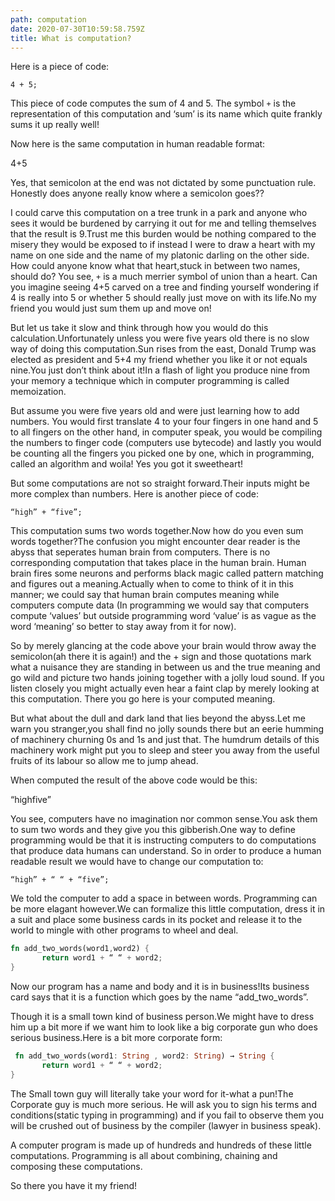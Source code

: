 ```yaml
---
path: computation
date: 2020-07-30T10:59:58.759Z
title: What is computation?
---
```


Here is a piece of code:

`4 + 5;`

This piece of code computes the sum of 4 and 5. The symbol `+` is the representation of this computation and ‘sum’ is its name which quite frankly sums it up really well!

Now here is the same computation in human readable format:

4+5

Yes, that semicolon at the end was not dictated by some punctuation rule. Honestly does anyone really know where a semicolon goes??

I could carve this computation on a tree trunk in a park and anyone who sees it would be burdened by carrying it out for me and telling themselves that the result is 9.Trust me this burden would be nothing compared to the misery they would be exposed to if instead I were to draw a heart with my name on one side and the name of my platonic darling on the other side. How could anyone know what that heart,stuck in between two names, should do? You see, `+` is a much merrier symbol of union than a heart. Can you imagine seeing 4+5 carved on a tree and finding yourself wondering if 4 is really into 5 or whether 5 should really just move on with its life.No my friend you would just sum them up and move on!

But let us take it slow and think through how you would do this calculation.Unfortunately unless you were five years old there is no slow way of doing this computation.Sun rises from the east, Donald Trump was elected as president and 5+4 my friend whether you like it or not equals nine.You just don’t think about it!In a flash of light you produce nine from your memory a technique which in computer programming is called memoization.

But assume you were five years old and were just learning how to add numbers. You would first translate 4 to your four fingers in one hand and 5 to all fingers on the other hand, in computer speak, you would be compiling the numbers to finger code (computers use bytecode) and lastly you would be counting all the fingers you picked one by one, which in programming, called an algorithm and woila! Yes you got it sweetheart!

But some computations are not so straight forward.Their inputs might be more complex than numbers. Here is another piece of code:

`“high” + “five”;`

This computation sums two words together.Now how do you even sum words together?The confusion you might encounter dear reader is the abyss that seperates human brain from computers. There is no corresponding computation that takes place in the human brain. Human brain fires some neurons and performs black magic called pattern matching and figures out a meaning.Actually when to come to think of it in this manner; we could say that human brain computes meaning while computers compute data (In programming we would say that computers compute ‘values’ but outside programming word ‘value’ is as vague as the word ‘meaning’ so better to stay away from it for now).

So by merely glancing at the code above your brain would throw away the semicolon(ah there it is again!) and the + sign and those quotations mark what a nuisance they are standing in between us and the true meaning and go wild and picture two hands joining together with a jolly loud sound. If you listen closely you might actually even hear a faint clap by merely looking at this computation. There you go here is your computed meaning.

But what about the dull and dark land that lies beyond the abyss.Let me warn you stranger,you shall find no jolly sounds there but an eerie humming of machinery churning 0s and 1s and just that. The humdrum details of this machinery work might put you to sleep and steer you away from the useful fruits of its labour so allow me to jump ahead.

When computed the result of the above code would be this:

“highfive”

You see, computers have no imagination nor common sense.You ask them to sum two words and they give you this gibberish.One way to define programming would be that it is instructing computers to do computations that produce data humans can understand. So in order to produce a human readable result we would have to change our computation to:

`“high” + “ “ + “five”;`

We told the computer to add a space in between words. Programming can be more elagant however.We can formalize this little computation, dress it in a suit and place some business cards in its pocket and release it to the world to mingle with other programs to wheel and deal.

```rust
fn add_two_words(word1,word2) {
       return word1 + “ “ + word2;
}
```

Now our program has a name and body and it is in business!Its business card says that it is a function which goes by the name “add_two_words”.

Though it is a small town kind of business person.We might have to dress him up a bit more if we want him to look like a big corporate gun who does serious business.Here is a bit more corporate form:

```rust
 fn add_two_words(word1: String , word2: String) → String {
       return word1 + “ “ + word2;
}
```

The Small town guy will literally take your word for it-what a pun!The Corporate guy is much more serious. He will ask you to sign his terms and conditions(static typing in programming) and if you fail to observe them you will be crushed out of business by the compiler (lawyer in business speak).

A computer program is made up of hundreds and hundreds of these little computations. Programming is all about combining, chaining and composing these computations.

So there you have it my friend!
